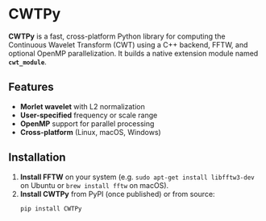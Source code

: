 # CWTPy

**CWTPy** is a fast, cross-platform Python library for computing the Continuous Wavelet Transform (CWT) using a C++ backend, FFTW, and optional OpenMP parallelization. It builds a native extension module named **`cwt_module`**.

## Features

- **Morlet wavelet** with L2 normalization
- **User-specified** frequency or scale range
- **OpenMP** support for parallel processing
- **Cross-platform** (Linux, macOS, Windows)

## Installation

1. **Install FFTW** on your system (e.g. `sudo apt-get install libfftw3-dev` on Ubuntu or `brew install fftw` on macOS).
2. **Install CWTPy** from PyPI (once published) or from source:
   ```bash
   pip install CWTPy
